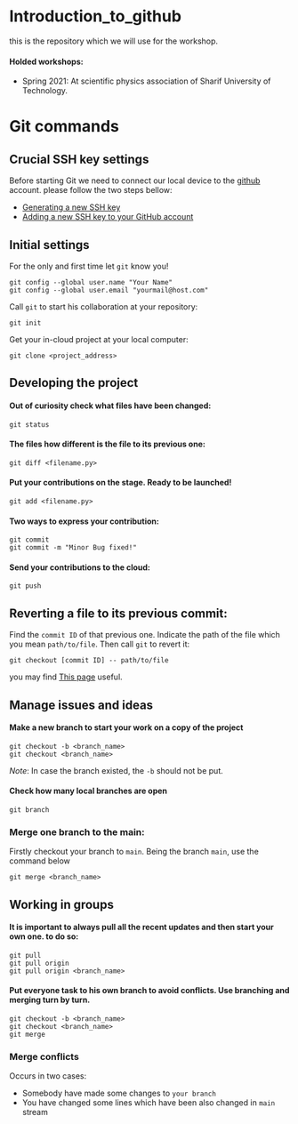 # Introduction_to_github
this is the repository which we will use for the workshop.

#### Holded workshops:

- Spring 2021: At scientific physics association of Sharif University of Technology. 

# Git commands

## Crucial SSH key settings

Before starting Git we need to connect our local device to the [github](https://https://github.com/) account. please follow the two steps bellow:

- [Generating a new SSH key](https://docs.github.com/en/github/authenticating-to-github/generating-a-new-ssh-key-and-adding-it-to-the-ssh-agent)
- [Adding a new SSH key to your GitHub account](https://docs.github.com/en/github/authenticating-to-github/adding-a-new-ssh-key-to-your-github-account)

## Initial settings

For the only and first time let `git` know you!
```
git config --global user.name "Your Name"
git config --global user.email "yourmail@host.com"
```
Call `git` to start his collaboration at your repository:
```
git init
```
Get your in-cloud project at your local computer:
```
git clone <project_address>
```

## Developing the project
#### Out of curiosity check what files have been changed:
```
git status
```
#### The files how different is the file to its previous one:
```
git diff <filename.py>
```
#### Put your contributions on the stage. Ready to be launched!
```
git add <filename.py>
```

#### Two ways to express your contribution:
```
git commit
git commit -m "Minor Bug fixed!"
```
#### Send your contributions to the cloud:
```
git push
```
## Reverting a file to its previous commit:
Find the `commit ID` of that previous one. Indicate the path of the file which you mean `path/to/file`. Then call `git` to revert it:
```
git checkout [commit ID] -- path/to/file
```
you may find [This page](https://dev.to/lofiandcode/git-and-github-how-to-revert-a-single-file-dha) useful.
## Manage issues and ideas

#### Make a new branch to start your work on a copy of the project
```
git checkout -b <branch_name>
git checkout <branch_name>
```
*Note*: In case the branch existed, the `-b` should not be put.

#### Check how many local branches are open
```
git branch
```

### Merge one branch to the main:
Firstly checkout your branch to `main`. Being the branch `main`, use the command below
```
git merge <branch_name>
```
## Working in groups
#### It is important to always pull all the recent updates and then start your own one. to do so:
```
git pull
git pull origin
git pull origin <branch_name>
```
#### Put everyone task to his own branch to avoid conflicts. Use branching and merging turn by turn.
```
git checkout -b <branch_name>
git checkout <branch_name>
git merge
```
### Merge conflicts
Occurs in two cases:
- Somebody have made some changes to `your branch`
- You have changed some lines which have been also changed in `main` stream
